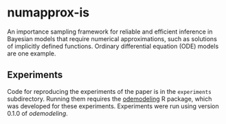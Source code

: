 # numapprox-is
An importance sampling framework for reliable and efficient inference in Bayesian models 
that require numerical approximations, such as solutions of implicitly defined functions. 
Ordinary differential equation (ODE) models are one example.

## Experiments

Code for reproducing the experiments of the paper is in the `experiments` subdirectory. Running
them requires the [odemodeling](https://github.com/jtimonen/odemodeling) R package,
which was developed for these experiments. Experiments were run using version 0.1.0 of *odemodeling*. 
